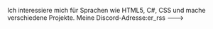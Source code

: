 Ich interessiere mich für Sprachen wie HTML5, C#, CSS und mache verschiedene Projekte. Meine Discord-Adresse:er_rss
--->
